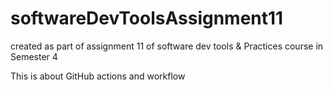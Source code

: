 # softwareDevToolsAssignment11
created as part of assignment 11 of software dev tools &amp; Practices course in Semester 4

This is about GitHub actions and workflow
